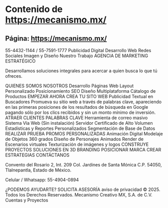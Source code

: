 # Contenido de https://mecanismo.mx/

## Página: https://mecanismo.mx/

  55-4432-1144  /   55-7591-1777
Publicidad Digital
Desarrollo Web
Redes  Sociales
Imagen y Diseño
Nuestro Trabajo
AGENCIA DE MARKETING ESTRATÉGICO

Desarrollamos soluciones integrales para acercar a quien busca lo que tú ofreces.

QUIENES SOMOS
NOSOTROS
Desarrollo Páginas Web
Layout Personalizado
Posicionamiento SEO
Diseño Multiplataforma
Cátalogo de Productos
EMPEZAR AHORA
CREA TU SITO WEB
Publicidad Textual en Buscadores
Promueva su sitio web a través de palabras clave, apareciendo en las primeras posiciones de los resultados de búsqueda en Google pagando sólo por los clics recibidos y sin un monto mínimo de inversión.
ATRAER CLIENTES
PALABRAS CLAVE
Herramienta de correo masivo
Sistema Vía Web (Sin instalación)
Servidor Certificado de Alto Volumen
Estadísticas y Reportes Personalizados
Segmentación de Base de Datos
REALIZAR PRUEBA
PROMOS PERSONALIZADAS
Animación Digital
Modelaje de Objetos 360 grados
Diseño de Personajes Animados
Render de Escenarios virtuales
Texturización de imágenes y logos
CONSTRUYE PROYECTOS
SOLUCIONES EN 3D
BRANDING
POSICIONAR MARCA
CREAR ESTRATEGIAS
CONTÁCTANOS
           

Convento del Rosario 2, Int. 209
Col. Jardines de Santa Mónica
C.P. 54050, Tlalnepantla, Estado de México.

Celular / Whatsapp: 55-4904-0894

¿PODEMOS AYUDARTE?
SOLICITA ASESORÍA
aviso de privacidad
© 2025. Todos los Derechos Reservados. Mecanismo Creativo MX, S.A. de C.V.
Cuentas y Proyectos 